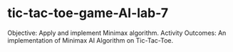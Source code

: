 # tic-tac-toe-game-AI-lab-7
Objective: Apply and implement Minimax algorithm.  Activity Outcomes: An implementation of Minimax AI Algorithm on Tic-Tac-Toe.
